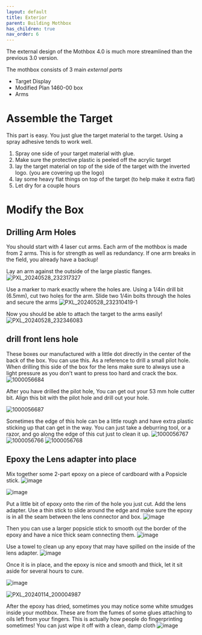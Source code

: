 ```yaml
---
layout: default
title: Exterior
parent: Building Mothbox
has_children: true
nav_order: 6
---
```


The external design of the Mothbox 4.0 is much more streamlined than the previous 3.0 version.

The mothbox consists of 3 main *external parts*
* Target Display
* Modified Plan 1460-00 box
* Arms

# Assemble the Target
This part is easy. You just glue the target material to the target. Using a spray adhesive tends to work well.

1. Spray one side of your target material with glue.
2. Make sure the protective plastic is peeled off the acrylic target
3. lay the target material on top of the side of the target with the inverted logo. (you are covering up the logo)
4. lay some heavy flat things on top of the target (to help make it extra flat)
5. Let dry for a couple hours


# Modify the Box

## Drilling Arm Holes
You should start with 4 laser cut arms. Each arm of the mothbox is made from 2 arms. This is for strength as well as redundancy. If one arm breaks in the field, you already have a backup!

Lay an arm against the outside of the large plastic flanges.
![PXL_20240528_232317327](https://github.com/Digital-Naturalism-Laboratories/Mothbox/assets/742627/2726dd3f-8744-4ed5-91b6-420dca7e3246)

Use a marker to mark exactly where the holes are.
Using a 1/4in drill bit (6.5mm), cut two holes for the arm.
Slide two 1/4in bolts through the holes and secure the arms
![PXL_20240528_232310419-1](https://github.com/Digital-Naturalism-Laboratories/Mothbox/assets/742627/d47191a6-9a04-4449-9628-6e883f4fed9b)


Now you should be able to attach the target to the arms easily!
![PXL_20240528_232346083](https://github.com/Digital-Naturalism-Laboratories/Mothbox/assets/742627/ca003c30-0f24-4224-835c-1d6ec9733f67)


## drill front lens hole
These boxes our manufactured with a little dot directly in the center of the back of the box. 
You can use this. As a reference to drill a small pilot hole. When drilling this side of the box for the lens make sure to always use a light pressure as you don't want to press too hard and crack the box. 
![1000056684](https://github.com/Digital-Naturalism-Laboratories/Mothbox/assets/742627/77a53c7b-021e-48bc-b008-b97cb8be1ae7)

After you have drilled the pilot hole, You can get out your 53 mm hole cutter bit. Align this bit with the pilot hole and drill out your hole.

![1000056687](https://github.com/Digital-Naturalism-Laboratories/Mothbox/assets/742627/ad823238-02a2-4e1a-9eeb-ab2a660f29c1)

Sometimes the edge of this hole can be a little rough and have extra plastic sticking up that can get in the way. You can just take a deburring tool, or a razor, and go along the edge of this cut just to clean it up.
![1000056767](https://github.com/Digital-Naturalism-Laboratories/Mothbox/assets/742627/5732ff00-df51-47ea-a99f-8dadf2700d10)
![1000056766](https://github.com/Digital-Naturalism-Laboratories/Mothbox/assets/742627/9cd695b5-2d1d-47a7-bcf6-1e18e670778c)
![1000056768](https://github.com/Digital-Naturalism-Laboratories/Mothbox/assets/742627/f639be74-f53a-4c5e-8343-e4a002607c26)


## Epoxy the Lens adapter into place

Mix together some 2-part epoxy on a piece of cardboard with a Popsicle stick. 
![image](https://github.com/Digital-Naturalism-Laboratories/Mothbox/assets/742627/c548f3d7-8364-433b-a754-d4bed926d0a6)

![image](https://github.com/Digital-Naturalism-Laboratories/Mothbox/assets/742627/0175facb-cdba-4ee9-8838-f21916fd32b3)

Put a little bit of epoxy onto the rim of the hole you just cut. Add the lens adapter. Use a thin stick to slide around the edge and make sure the epoxy is in all the seam between the lens connector and box. 
![image](https://github.com/Digital-Naturalism-Laboratories/Mothbox/assets/742627/d514cd91-b483-4623-8d43-eb94629c5a4c)

Then you can use a larger popsicle stick to smooth out the border of the epoxy and have a nice thick seam connecting them.
![image](https://github.com/Digital-Naturalism-Laboratories/Mothbox/assets/742627/daba2d98-1fa5-456a-b6e4-458a580bc2f9)

Use a towel to clean up any epoxy that may have spilled on the inside of the lens adapter.
![image](https://github.com/Digital-Naturalism-Laboratories/Mothbox/assets/742627/f1b6f4db-dd49-47d1-bdb3-7914dc7c4b46)


Once it is in place, and the epoxy is nice and smooth and thick, let it sit aside for several hours to cure.

![image](https://github.com/Digital-Naturalism-Laboratories/Mothbox/assets/742627/567413aa-e9a1-4b09-ab03-cdb47dcf6dfd)


![PXL_20240114_200004987](https://github.com/Digital-Naturalism-Laboratories/Mothbox/assets/742627/1cac398f-b5e9-40b9-884e-d221d03a2a30)


After the epoxy has dried, sometimes you may notice some white smudges inside your mothbox. These are from the fumes of some glues attaching to oils left from your fingers. This is actually how people do fingerprinting sometimes! You can just wipe it off with a clean, damp cloth
![image](https://github.com/Digital-Naturalism-Laboratories/Mothbox/assets/742627/203ba16e-c704-4216-b1ff-720d673cf75f)
